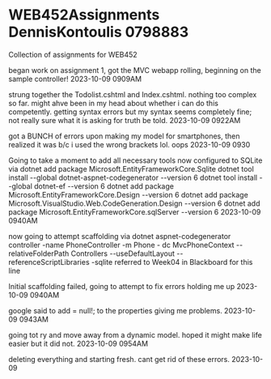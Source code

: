 # WEB452Assignments DennisKontoulis 0798883
 Collection of assignments for WEB452

began work on assignment 1, got the MVC webapp rolling, beginning on the sample controller!
2023-10-09 0909AM


strung together the Todolist.cshtml and Index.cshtml.  nothing too complex so far.  might ahve been in my head about whether i can do this competently. getting syntax errors
but my syntax seems completely fine; not really sure what it is asking for truth be told.
2023-10-09 0922AM


got a BUNCH of errors upon making my model for smartphones, then realized it was b/c i used the wrong brackets lol. oops
2023-10-09 0930

Going to take a moment to add all necessary tools now
configured to SQLite via dotnet add package Microsoft.EntityFrameworkCore.Sqlite
dotnet tool install --global dotnet-aspnet-codegenerator --version 6
dotnet tool install --global dotnet-ef --version 6
dotnet add package Microsoft.EntityFrameworkCore.Design --version 6
dotnet add package Microsoft.VisualStudio.Web.CodeGeneration.Design --version 6
dotnet add package Microsoft.EntityFrameworkCore.sqlServer --version 6
2023-10-09 0940AM

now going to attempt scaffolding via
dotnet aspnet-codegenerator controller -name PhoneController -m Phone - dc MvcPhoneContext --relativeFolderPath Controllers --useDefaultLayout --referenceScriptLibraries -sqlite
referred to Week04 in Blackboard for this line

Initial scaffolding failed, going to attempt to fix errors holding me up
2023-10-09 0940AM

google said to add = null!; to the properties giving me problems.
2023-10-09 0943AM

going tot ry and move away from a dynamic model. hoped it might make life easier but it did not.
2023-10-09 0954AM

deleting everything and starting fresh. cant get rid of these errors.
2023-10-09